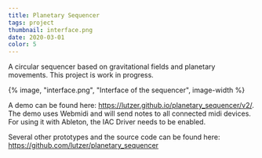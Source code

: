 ```yaml
---
title: Planetary Sequencer
tags: project
thumbnail: interface.png
date: 2020-03-01
color: 5
---
```


A circular sequencer based on gravitational fields and planetary movements.
This project is work in progress.

<span class="more"></span>

{% image, "interface.png", "Interface of the sequencer", image-width %}

A demo can be found here: https://lutzer.github.io/planetary_sequencer/v2/. The demo uses Webmidi and will send notes to all connected midi devices. For using it with Ableton, the IAC Driver needs to be enabled.

Several other prototypes and the source code can be found here: https://github.com/lutzer/planetary_sequencer